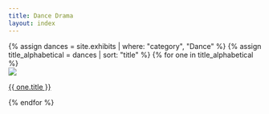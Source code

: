 ```yaml
---
title: Dance Drama
layout: index
---
```


<div id = "gallery">  
  {% assign dances = site.exhibits | where: "category", "Dance" %}
  {% assign title_alphabetical = dances | sort: "title" %}
  {% for one in title_alphabetical %}
  <div class = "grid_cell">
    <a href="{{ one.url | relative_url }}"><img src="{{ one.image-url }}" class="gallery_thumb"></a>
    <p class = "caption"><a href ="{{ one.url | relative_url }}">{{ one.title }}</a></p>
  </div>
  {% endfor %}
</div>